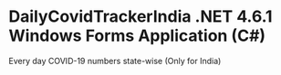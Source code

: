 # DailyCovidTrackerIndia .NET 4.6.1 Windows Forms Application (C#)
Every day COVID-19 numbers state-wise (Only for India) 
